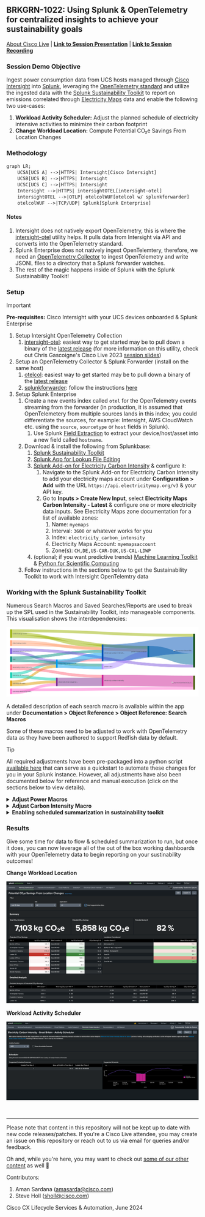 ## BRKGRN-1022: Using Splunk & OpenTelemetry for centralized insights to achieve your sustainability goals

[About Cisco Live](https://www.ciscolive.com/global.html) | [**Link to Session Presentation**](/static/) | [**Link to Session Recording**](https://www.ciscolive.com) 

### Session Demo Objective

Ingest power consumption data from UCS hosts managed through [Cisco Intersight](https://intersight.com/help/saas/getting_started/overview) into [Splunk](https://splunk.com), leveraging the [OpenTelemetry standard](https://opentelemetry.io/) and utilize the ingested data with the [Splunk Sustainability Toolkit](https://splunkbase.splunk.com/app/6343) to report on emissions correlated through [Electricity Maps](https://www.electricitymaps.com/) data and enable the following two use-cases:
1. **Workload Activity Scheduler:** Adjust the planned schedule of electricity intensive activities to minimize their carbon footprint
2. **Change Workload Location:** Compute Potential CO₂e Savings From Location Changes

### Methodology

```mermaid
graph LR;
    UCSA[UCS A] -->|HTTPS| Intersight[Cisco Intersight]
    UCSB[UCS B] -->|HTTPS| Intersight
    UCSC[UCS C] -->|HTTPS| Intersight
    Intersight -->|HTTPS| intersightOTEL[intersight-otel]
    intersightOTEL -->|OTLP| otelcolWUF[otelcol w/ splunkforwarder]
    otelcolWUF -->|TCP/UDP| Splunk[Splunk Enterprise]
```

#### Notes

1. Intersight does not natively export OpenTelemetry, this is where the [intersight-otel](https://github.com/cgascoig/intersight-otel) utility helps. It pulls data from Intersight via API and converts into the OpenTelemetry standard.
2. Splunk Enterprise does not natively ingest OpenTelemtery, therefore, we need an [OpenTelemetry Collector](https://github.com/open-telemetry/opentelemetry-collector) to ingest OpenTelemetry and write JSONL files to a directory that a Splunk forwarder watches.
3. The rest of the magic happens inside of Splunk with the Splunk Sustainability Toolkit!

### Setup

> [!IMPORTANT]
> **Pre-requisites:** Cisco Intersight with your UCS devices onboarded & Splunk Enterprise

1. Setup Intersight OpenTelemetry Collection
    1. [intersight-otel](https://github.com/cgascoig/intersight-otel): easiest way to get started may be to pull down a binary of the [latest release](https://github.com/cgascoig/intersight-otel/releases) (for more information on this utility, check out Chris Gascoigne's Cisco Live 2023 [session slides](https://www.ciscolive.com/c/dam/r/ciscolive/emea/docs/2024/pdf/DEVNET-2118.pdf))
2. Setup an OpenTelemetry Collector & Splunk Forwarder (install on the same host)
    1. [otelcol](https://github.com/open-telemetry/opentelemetry-collector): easiest way to get started may be to pull down a binary of the [latest release](https://github.com/open-telemetry/opentelemetry-collector/releases)
    2. [splunkforwarder](https://www.splunk.com/en_us/download/universal-forwarder.html?locale=en_us): follow the instructions [here](https://docs.splunk.com/Documentation/Forwarder/9.2.1/Forwarder/Abouttheuniversalforwarder)
3. Setup Splunk Enterprise
    1. Create a new events index called `otel` for the OpenTelemetry events streaming from the forwarder (in production, it is assumed that OpenTelemetery from multiple sources lands in this index; you could differentiate the sources, for example: Intersight, AWS CloudWatch etc. using the `source`, `sourcetype` or `host` fields in Splunk).
        1. Use Splunk [Field Extraction](https://docs.splunk.com/Documentation/SplunkCloud/latest/Knowledge/ExtractfieldsinteractivelywithIFX) to extract your device/host/asset into a new field called `hostname`. 
    2. Download & install the following from Splunkbase: 
        1. [Splunk Sustainability Toolkit](https://splunkbase.splunk.com/app/6343)
        2. [Splunk App for Lookup File Editing](https://splunkbase.splunk.com/app/1724)
        3. [Splunk Add-on for Electricity Carbon Intensity](https://splunkbase.splunk.com/app/7089) & configure it:
            1. Navigate to the Splunk Add-on for Electricity Carbon Intensity to add your electricity maps account under **Configuration > Add** with the URL `https://api.electricitymap.org/v3` & your API key.
            2. Go to **Inputs > Create New Input**, select **Electricity Maps Carbon Intensity - Latest** & configure one or more electricity data inputs. See Electricity Maps zone documentation for a list of available zones:
                1. Name: `myemaps`
                2. Interval: `3600` or whatever works for you
                3. Index: `electricity_carbon_intensity`
                4. Electricity Maps Account: `myemapsaccount`
                5. Zone(s): `CH,DE,US-CAR-DUK,US-CAL-LDWP`
        4. (optional; if you want predictive trends) [Machine Learning Toolkit](https://splunkbase.splunk.com/app/2890) & [Python for Scientific Computing](https://splunkbase.splunk.com/app/2882)
    3. Follow instructions in the sections below to get the Sustainability Toolkit to work with Intersight OpenTelemtry data


### Working with the Splunk Sustainability Toolkit

Numerous Search Macros and Saved Searches/Reports are used to break up the SPL used in the Sustainability Toolkit, into manageable components. This visualisation shows the interdependencies:

![SST Macro Sankey Diagram](/static/macro-sankey.png)

A detailed description of each search macro is available within the app under **Documentation > Object Reference > Object Reference: Search Macros**

Some of these macros need to be adjusted to work with OpenTelemetry data as they have been authored to support Redfish data by default.

> [!TIP]
> All required adjustments have been pre-packaged into a python script [available here](/py/otel-sst-quickstart.py) that can serve as a quickstart to automate these changes for you in your Splunk instance. However, all adjustments have also been documented below for reference and manual execution (click on the sections below to view details).

<details>
<summary><strong>Adjust Power Macros</strong></summary>

1. In Splunk, browse to **Settings > Advanced Search > Search Macros**.
2. Clone `power-asset-location` and name it `power-asset-location-old`. This is to save the old search if you want to revert to using redfish data with Sustainability Toolkit in the future.
3.  Create a new search macro named `power-otel` with the following search: 
    ```spl
    index=otel 
    | spath input=_raw output=resourceMetrics path=resourceMetrics{} 
    | mvexpand resourceMetrics 
    | spath input=resourceMetrics output=myAttributes path=resource{}.attributes{} 
    | spath input=resourceMetrics output=metrics path=scopeMetrics{}.metrics{} 
    | mvexpand metrics 
    | spath input=metrics output=metricName path=name 
    | search metricName="hw.host.power-Sum" 
    | spath input=metrics output=dataPoints path=gauge.dataPoints{} 
    | mvexpand dataPoints 
    | spath input=dataPoints path=asDouble output=powerConsumed 
    | spath input=dataPoints path=timeUnixNano output=timeUnixNano 
    | eval _time=strftime(tonumber(timeUnixNano)/1e9, "%F %T"), AverageConsumedkW=round(powerConsumed/1000, 3) 
    | rename hostname as "Asset IP" 
    | table _time, "Asset IP", AverageConsumedkW
    ```
    This formats the OTel json into the format that Splunk Sustainability Toolkit expects to see.
    Edit permissions on `power-otel` for everyone the Sustainability Toolkit app to read and write the search.

4. Edit `power-asset-location` and replace the search for `power-redfish-snmp ` with the new macro `power-otel`.

<br>
</details>

<details>
<summary><strong>Adjust Carbon Intensity Macro</strong></summary>

1. In Splunk, browse to **Settings > Advanced Search > Search Macros**.
2. Clone `electricity-carbon-intensity-for-assets` and rename it to `electricity-carbon-intensity-for-assets-old`.
3. Edit `electricity-carbon-intensity-for-assets` to be replaced with the following:
    ```spl
    index=`electricity-carbon-intensity-index` 
        [         
        | search index="otel" 
        | stats values(hostname) as "Asset IP" 
        | mvexpand "Asset IP" 
        | lookup `cmdb-lookup-name` "Asset IP" OUTPUTNEW Site 
        | lookup `sites-lookup-name` "Site" OUTPUTNEW "Electricity CO2e per kWh Source" "Electricity CO2e per kWh Source Location Code" 
        | fields "Electricity CO2e per kWh Source" "Electricity CO2e per kWh Source Location Code" 
        | dedup "Electricity CO2e per kWh Source" "Electricity CO2e per kWh Source Location Code"
        | eval sourcetype='Electricity CO2e per kWh Source' 
        | eval postcode=if('Electricity CO2e per kWh Source'=="NG:carbonintensity:postcode",'Electricity CO2e per kWh Source Location Code',NULL) 
        | eval zone=if('Electricity CO2e per kWh Source'=="EM:carbonintensity",'Electricity CO2e per kWh Source Location Code',NULL) 
        | fields sourcetype, postcode, zone ] 
    | eval co2perkWh=coalesce(carbonIntensity,'intensity.forecast') 
    | eval LocationCode="Intensity_".sourcetype."/".coalesce(zone,postcode) 
    | eval _time=floor(_time) 
    | appendpipe 
        [| head 1 
        | fields _time 
        | addinfo 
        | eval TimeList=mvrange(info_min_time,info_max_time,"10m") 
        | mvexpand TimeList 
        | rename TimeList AS _time 
        | eval LocationCode=0, co2perkWh="" ] 
    | xyseries _time, LocationCode, co2perkWh
    | fields - 0 
    | filldown
    ```
<br>
</details>

<details>
<summary><strong>Enabling scheduled summarization in sustainability toolkit</strong></summary>

1. Browse to **Settings > Knowledge > Searches, Reports, and Alerts**. You may need to change the owner search to All.
2. Edit search for `Summarize Asset CO2e & kW V1.0` and `Summarize Electricity CO2e/kWh V1.0` and remove the commented `mcollect` lines in both searches.
3. **Edit > Edit schedule** for those searches to run hourly. *Note:* You can run them more frequent if you need to troubleshoot setup, but carbon intensity data still summarizes in 1h spans, so some of the dashboard may lag to populate.

</details>




### Results

Give some time for data to flow & scheduled summarization to run, but once it does, you can now leverage all of the out of the box working dashboards with your OpenTelemetry data to begin reporting on your sustinability outcomes!

**Change Workload Location**

![SST CO2e Savings from Location Changes](/static/sst-co2e-savings-loc.png)

**Workload Activity Scheduler**

![SST CO2e Savings from Location Changes](/static/sst-co2e-workload-schedule.png)

<br>

--- 

Please note that content in this repository will not be kept up to date with new code releases/patches. If you're a Cisco Live attendee, you may create an issue on this repository or reach out to us via email for queries and/or feedback.

Oh and, while you're here, you may want to check out [some of our other content](https://github.com/ciscomanagedservices) as well 🚀 

Contributors:

1. Aman Sardana (amasarda@cisco.com)
2. Steve Holl (sholl@cisco.com)

Cisco CX Lifecycle Services & Automation, June 2024